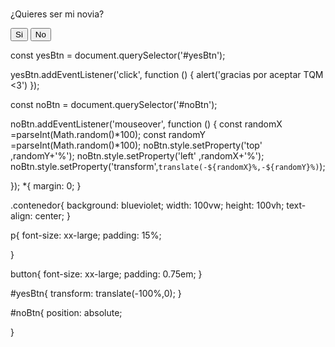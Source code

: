 #
<html>
<html lang="es">
<head>
    <meta charset="UTF-8">
    <meta name="viewport" content="width=device-width, initial-scale=1.0">
    <title>?</title>
    <link rel="stylesheet" href="Estilos.css">
</head>
<body>
    
<div class="contenedor">
    <p>¿Quieres ser mi novia?</p>
    <button id="yesBtn">Si</button>
    <button id="noBtn">No</button>
</div>
<script src="index.js "></script>

</body>
</html>

const yesBtn = document.querySelector('#yesBtn');

yesBtn.addEventListener('click', function () {
    alert('gracias por aceptar TQM <3')
});

const noBtn = document.querySelector('#noBtn');

noBtn.addEventListener('mouseover', function () {
    const randomX =parseInt(Math.random()*100);
    const randomY =parseInt(Math.random()*100); 
    noBtn.style.setProperty('top' ,randomY+'%');
    noBtn.style.setProperty('left' ,randomX+'%');
    noBtn.style.setProperty('transform',`translate(-${randomX}%,-${randomY}%)`);

});
*{
    margin: 0;
}

.contenedor{
    background: blueviolet;
    width: 100vw; 
    height: 100vh;
    text-align: center;
}

p{
    font-size: xx-large;
padding: 15%;

}

button{
    font-size: xx-large;
    padding: 0.75em;
}

#yesBtn{
    transform: translate(-100%,0);
}

#noBtn{
    position: absolute;

}

